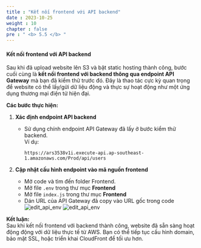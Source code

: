 ```yaml
---
title : "Kết nối frontend với API backend"
date : 2023-10-25
weight : 10
chapter : false
pre : " <b> 5.5 </b> "
---
```


#### Kết nối frontend với API backend

Sau khi đã upload website lên S3 và bật static hosting thành công, bước cuối cùng là **kết nối frontend với backend thông qua endpoint API Gateway** mà bạn đã kiểm thử trước đó. Đây là thao tác cực kỳ quan trọng để website có thể lấy/gửi dữ liệu động và thực sự hoạt động như một ứng dụng thương mại điện tử hiện đại.

**Các bước thực hiện:**

1. **Xác định endpoint API backend**

   - Sử dụng chính endpoint API Gateway đã lấy ở bước kiểm thử backend.  
     Ví dụ:
     ```
     https://ars3538v1i.execute-api.ap-southeast-1.amazonaws.com/Prod/api/users
     ```

2. **Cập nhật cấu hình endpoint vào mã nguồn frontend**

   - Mở code và tìm đến folder Frontend.
   - Mở file `.env` trong thư mục **Frontend**
   - Mở file `index.js` trong thư mục **Frontend**
   - Dán URL của API Gateway đã copy vào URL gốc trong code
    ![edit_api_env](/images/edit_api_env.png)
    ![edit_api_env](/images/edit_api_index.png)


**Kết luận:**  
Sau khi kết nối frontend với backend thành công, website đã sẵn sàng hoạt động động với dữ liệu thực tế từ AWS. Bạn có thể tiếp tục cấu hình domain, bảo mật SSL, hoặc triển khai CloudFront để tối ưu hơn.
